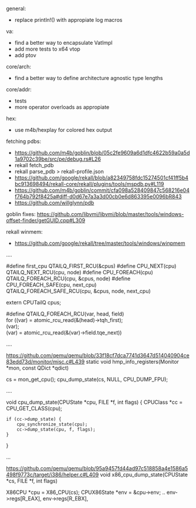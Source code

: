 general:
- replace println!() with appropiate log macros

va:
- find a better way to encapsulate VatImpl
- add more tests to x64 vtop
- add ptov

core/arch:
- find a better way to define architecture agnostic type lengths

core/addr:
- tests
- more operator overloads as appropiate

hex:
- use m4b/hexplay for colored hex output

fetching pdbs:
- https://github.com/m4b/goblin/blob/05c2fe9609a6d1dfc4622b59a0a5d1a9702c39be/src/pe/debug.rs#L26
- rekall fetch_pdb <PDB filename> <GUID>
- rekall parse_pdb <PDB filename> > rekall-profile.json
- https://github.com/google/rekall/blob/a82349758fdc15274501cf41ff5b4bc913698494/rekall-core/rekall/plugins/tools/mspdb.py#L119
- https://github.com/m4b/goblin/commit/cfa098a528409847c568216e04f764b792f8425a#diff-d0d67e7a3a3d00cb0e6d863395e0096bR843
- https://github.com/willglynn/pdb

goblin fixes:
https://github.com/libvmi/libvmi/blob/master/tools/windows-offset-finder/getGUID.cpp#L309

rekall winmem:
- https://github.com/google/rekall/tree/master/tools/windows/winpmem

....

#define first_cpu        QTAILQ_FIRST_RCU(&cpus)
#define CPU_NEXT(cpu)    QTAILQ_NEXT_RCU(cpu, node)
#define CPU_FOREACH(cpu) QTAILQ_FOREACH_RCU(cpu, &cpus, node)
#define CPU_FOREACH_SAFE(cpu, next_cpu) \
    QTAILQ_FOREACH_SAFE_RCU(cpu, &cpus, node, next_cpu)

extern CPUTailQ cpus;

#define QTAILQ_FOREACH_RCU(var, head, field)                            \
    for ((var) = atomic_rcu_read(&(head)->tqh_first);                   \
         (var);                                                         \
         (var) = atomic_rcu_read(&(var)->field.tqe_next))

....

https://github.com/qemu/qemu/blob/33f18cf7dca7741d3647d514040904ce83edd73d/monitor/misc.c#L439
static void hmp_info_registers(Monitor *mon, const QDict *qdict)

cs = mon_get_cpu();
cpu_dump_state(cs, NULL, CPU_DUMP_FPU);

....

void cpu_dump_state(CPUState *cpu, FILE *f, int flags)
{
    CPUClass *cc = CPU_GET_CLASS(cpu);

    if (cc->dump_state) {
        cpu_synchronize_state(cpu);
        cc->dump_state(cpu, f, flags);
    }
}

...

https://github.com/qemu/qemu/blob/95a9457fd44ad97c518858a4e1586a5498f9773c/target/i386/helper.c#L409
void x86_cpu_dump_state(CPUState *cs, FILE *f, int flags)

X86CPU *cpu = X86_CPU(cs);
CPUX86State *env = &cpu->env;
..
env->regs[R_EAX],
env->regs[R_EBX],